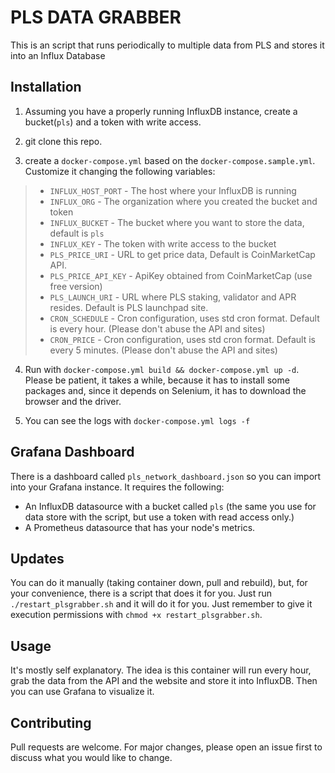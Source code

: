 # PLS DATA GRABBER

This is an script that runs periodically to multiple data from PLS and stores it into an Influx Database


## Installation

1. Assuming you have a properly running InfluxDB instance, create a bucket(`pls`) and a token with write access.

2. git clone this repo.

3. create a `docker-compose.yml` based on the `docker-compose.sample.yml`. Customize it changing the following variables:

> - `INFLUX_HOST_PORT` - The host where your InfluxDB is running
> - `INFLUX_ORG` - The organization where you created the bucket and token
> - `INFLUX_BUCKET` - The bucket where you want to store the data, default is `pls`
> - `INFLUX_KEY` - The token with write access to the bucket
> - `PLS_PRICE_URI` - URL to get price data, Default is CoinMarketCap API.
> - `PLS_PRICE_API_KEY` - ApiKey obtained from CoinMarketCap (use free version)
> - `PLS_LAUNCH_URI` - URL where PLS staking, validator and APR resides. Default is PLS launchpad site.
> - `CRON_SCHEDULE` - Cron configuration, uses std cron format. Default is every hour. (Please don't abuse the API and sites)
> - `CRON_PRICE` - Cron configuration, uses std cron format. Default is every 5 minutes. (Please don't abuse the API and sites)


4. Run with `docker-compose.yml build && docker-compose.yml up -d`. Please be patient, it takes a while, because it has to install some packages and, since it depends on Selenium, it has to download the browser and the driver.

5. You can see the logs with `docker-compose.yml logs -f`

## Grafana Dashboard

There is a dashboard called `pls_network_dashboard.json` so you can import into your Grafana instance. It requires the following:

- An InfluxDB datasource with a bucket called `pls` (the same you use for data store with the script, but use a token with read access only.)
- A Prometheus datasource that has your node's metrics.

## Updates

You can do it manually (taking container down, pull and rebuild), but, for your convenience, there is a script that does it for you. Just run `./restart_plsgrabber.sh` and it will do it for you. Just remember to give it execution permissions with `chmod +x restart_plsgrabber.sh`.


## Usage

It's mostly self explanatory. The idea is this container will run every hour, grab the data from the API and the website and store it into InfluxDB. Then you can use Grafana to visualize it.

## Contributing

Pull requests are welcome. For major changes, please open an issue first to discuss what you would like to change.